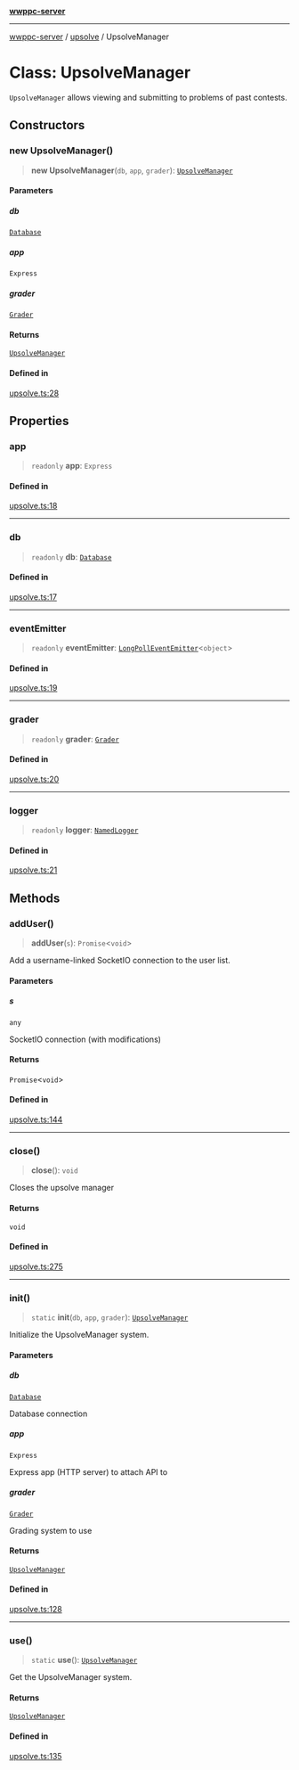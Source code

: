 [**wwppc-server**](../../README.md)

***

[wwppc-server](../../modules.md) / [upsolve](../README.md) / UpsolveManager

# Class: UpsolveManager

`UpsolveManager` allows viewing and submitting to problems of past contests.

## Constructors

### new UpsolveManager()

> **new UpsolveManager**(`db`, `app`, `grader`): [`UpsolveManager`](UpsolveManager.md)

#### Parameters

##### db

[`Database`](../../database/classes/Database.md)

##### app

`Express`

##### grader

[`Grader`](../../grader/classes/Grader.md)

#### Returns

[`UpsolveManager`](UpsolveManager.md)

#### Defined in

[upsolve.ts:28](https://github.com/WWPPC/WWPPC-server/blob/240fd8d39aa7a9e87385634bffd25137bc757d0a/src/upsolve.ts#L28)

## Properties

### app

> `readonly` **app**: `Express`

#### Defined in

[upsolve.ts:18](https://github.com/WWPPC/WWPPC-server/blob/240fd8d39aa7a9e87385634bffd25137bc757d0a/src/upsolve.ts#L18)

***

### db

> `readonly` **db**: [`Database`](../../database/classes/Database.md)

#### Defined in

[upsolve.ts:17](https://github.com/WWPPC/WWPPC-server/blob/240fd8d39aa7a9e87385634bffd25137bc757d0a/src/upsolve.ts#L17)

***

### eventEmitter

> `readonly` **eventEmitter**: [`LongPollEventEmitter`](../../netUtil/classes/LongPollEventEmitter.md)\<`object`\>

#### Defined in

[upsolve.ts:19](https://github.com/WWPPC/WWPPC-server/blob/240fd8d39aa7a9e87385634bffd25137bc757d0a/src/upsolve.ts#L19)

***

### grader

> `readonly` **grader**: [`Grader`](../../grader/classes/Grader.md)

#### Defined in

[upsolve.ts:20](https://github.com/WWPPC/WWPPC-server/blob/240fd8d39aa7a9e87385634bffd25137bc757d0a/src/upsolve.ts#L20)

***

### logger

> `readonly` **logger**: [`NamedLogger`](../../log/classes/NamedLogger.md)

#### Defined in

[upsolve.ts:21](https://github.com/WWPPC/WWPPC-server/blob/240fd8d39aa7a9e87385634bffd25137bc757d0a/src/upsolve.ts#L21)

## Methods

### addUser()

> **addUser**(`s`): `Promise`\<`void`\>

Add a username-linked SocketIO connection to the user list.

#### Parameters

##### s

`any`

SocketIO connection (with modifications)

#### Returns

`Promise`\<`void`\>

#### Defined in

[upsolve.ts:144](https://github.com/WWPPC/WWPPC-server/blob/240fd8d39aa7a9e87385634bffd25137bc757d0a/src/upsolve.ts#L144)

***

### close()

> **close**(): `void`

Closes the upsolve manager

#### Returns

`void`

#### Defined in

[upsolve.ts:275](https://github.com/WWPPC/WWPPC-server/blob/240fd8d39aa7a9e87385634bffd25137bc757d0a/src/upsolve.ts#L275)

***

### init()

> `static` **init**(`db`, `app`, `grader`): [`UpsolveManager`](UpsolveManager.md)

Initialize the UpsolveManager system.

#### Parameters

##### db

[`Database`](../../database/classes/Database.md)

Database connection

##### app

`Express`

Express app (HTTP server) to attach API to

##### grader

[`Grader`](../../grader/classes/Grader.md)

Grading system to use

#### Returns

[`UpsolveManager`](UpsolveManager.md)

#### Defined in

[upsolve.ts:128](https://github.com/WWPPC/WWPPC-server/blob/240fd8d39aa7a9e87385634bffd25137bc757d0a/src/upsolve.ts#L128)

***

### use()

> `static` **use**(): [`UpsolveManager`](UpsolveManager.md)

Get the UpsolveManager system.

#### Returns

[`UpsolveManager`](UpsolveManager.md)

#### Defined in

[upsolve.ts:135](https://github.com/WWPPC/WWPPC-server/blob/240fd8d39aa7a9e87385634bffd25137bc757d0a/src/upsolve.ts#L135)

